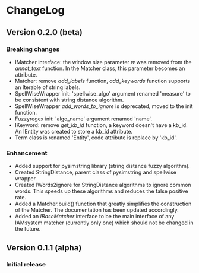 # ChangeLog

## Version 0.2.0 (beta)

### Breaking changes

- IMatcher interface: the window size parameter *w* was removed from the *annot_text* function.
In the Matcher class, this parameter becomes an attribute.
- Matcher: remove *add_labels* function, *add_keywords* function supports an Iterable of string labels.
- SpellWiseWrapper init: 'spellwise_algo' argument renamed 'measure' to be consistent with string distance algorithm.
- SpellWiseWrapper *add_words_to_ignore* is deprecated, moved to the init function.
- Fuzzyregex init: 'algo_name' argument renamed 'name'.
- IKeyword: remove *get_kb_id* function, a keyword doesn't have a kb_id.
An IEntity was created to store a kb_id attribute.
- Term class is renamed 'Entity', code attribute is replace by 'kb_id'.

### Enhancement

- Added support for pysimstring library (string distance fuzzy algorithm).
- Created StringDistance, parent class of pysimstring and spellwise wrapper.
- Created IWords2ignore for StringDistance algorithms to ignore common words.
This speeds up these algorithms and reduces the false positive rate.
- Added a Matcher.build() function that greatly simplifies the construction of the Matcher.
The documentation has been updated accordingly.
- Added an *IBaseMatcher* interface to be the main interface of any IAMsystem matcher (currently only one)
which should not be changed in the future.

## Version 0.1.1 (alpha)

### Initial release
